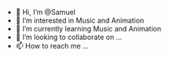 - 👋 Hi, I’m @Samuel
- 👀 I’m interested in Music and Animation
- 🌱 I’m currently learning Music and Animation
- 💞️ I’m looking to collaborate on ...
- 📫 How to reach me ...

<!---
NishenSamuel/NishenSamuel is a ✨ special ✨ repository because its `README.md` (this file) appears on your GitHub profile.
You can click the Preview link to take a look at your changes.
--->
